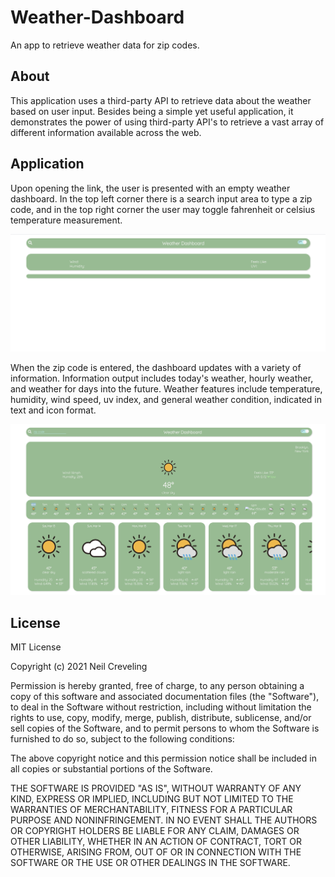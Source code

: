 # Weather-Dashboard
An app to retrieve weather data for zip codes.

## About

This application uses a third-party API to retrieve data about the weather based on user input. Besides being a simple yet useful application, it demonstrates the power of using third-party API's to retrieve a vast array of different information available across the web.

## Application


Upon opening the link, the user is presented with an empty weather dashboard. In the top left corner there is a search input area to type a zip code, and in the top right corner the user may toggle fahrenheit or celsius temperature measurement.


![Weather Dashboard Landing Page](./screenshots/weather_landing.png)


When the zip code is entered, the dashboard updates with a variety of information. Information output includes today's weather, hourly weather, and weather for days into the future. Weather features include temperature, humidity, wind speed, uv index, and general weather condition, indicated in text and icon format.


![Weather Dashboard Result Display](./screenshots/weather_result.png)


## License

MIT License

Copyright (c) 2021 Neil Creveling

Permission is hereby granted, free of charge, to any person obtaining a copy of this software and associated documentation files (the "Software"), to deal in the Software without restriction, including without limitation the rights to use, copy, modify, merge, publish, distribute, sublicense, and/or sell copies of the Software, and to permit persons to whom the Software is furnished to do so, subject to the following conditions:

The above copyright notice and this permission notice shall be included in all copies or substantial portions of the Software.

THE SOFTWARE IS PROVIDED "AS IS", WITHOUT WARRANTY OF ANY KIND, EXPRESS OR IMPLIED, INCLUDING BUT NOT LIMITED TO THE WARRANTIES OF MERCHANTABILITY, FITNESS FOR A PARTICULAR PURPOSE AND NONINFRINGEMENT. IN NO EVENT SHALL THE AUTHORS OR COPYRIGHT HOLDERS BE LIABLE FOR ANY CLAIM, DAMAGES OR OTHER LIABILITY, WHETHER IN AN ACTION OF CONTRACT, TORT OR OTHERWISE, ARISING FROM, OUT OF OR IN CONNECTION WITH THE SOFTWARE OR THE USE OR OTHER DEALINGS IN THE SOFTWARE.
